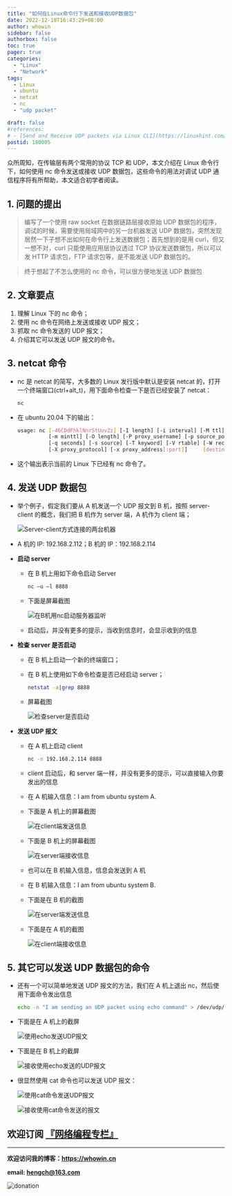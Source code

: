 ```yaml
---
title: "如何在Linux命令行下发送和接收UDP数据包"
date: 2022-12-10T16:43:29+08:00
author: whowin
sidebar: false
authorbox: false
toc: true
pager: true
categories:
  - "Linux"
  - "Network"
tags:
  - Linux
  - ubuntu
  - netcat
  - nc
  - "udp packet"

draft: false
#references: 
# - [Send and Receive UDP packets via Linux CLI](https://linuxhint.com/send_receive_udp_packets_linux_cli/)
postid: 180005
---
```


众所周知，在传输层有两个常用的协议 TCP 和 UDP，本文介绍在 Linux 命令行下，如何使用 nc 命令发送或接收 UDP 数据包，这些命令的用法对调试 UDP 通信程序将有所帮助，本文适合初学者阅读。
<!--more-->

## 1. 问题的提出
> 编写了一个使用 raw socket 在数据链路层接收原始 UDP 数据包的程序，调试的时候，需要使用局域网中的另一台机器发送 UDP 数据包，突然发现居然一下子想不出如何在命令行上发送数据包；首先想到的是用 curl，但又一想不对，curl 只能使用应用层协议透过 TCP 协议发送数据包，所以可以发 HTTP 请求包，FTP 请求包等，是不能发送 UDP 数据包的。

> 终于想起了不怎么使用的 nc 命令，可以很方便地发送 UDP 数据包

## 2. 文章要点
1. 理解 Linux 下的 nc 命令；
2. 使用 nc 命令在网络上发送或接收 UDP 报文；
3. 抓取 nc 命令发送的 UDP 报文；
4. 介绍其它可以发送 UDP 报文的命令。

## 3. netcat 命令
* nc 是 netcat 的简写，大多数的 Linux 发行版中默认是安装 netcat 的，打开一个终端窗口(ctrl+alt_t)，用下面命令检查一下是否已经安装了 netcat：
  ```bash
  nc
  ```
* 在 ubuntu 20.04 下的输出：
  ```bash
  usage: nc [-46CDdFhklNnrStUuvZz] [-I length] [-i interval] [-M ttl]
            [-m minttl] [-O length] [-P proxy_username] [-p source_port]
            [-q seconds] [-s source] [-T keyword] [-V rtable] [-W recvlimit] [-w timeout]
            [-X proxy_protocol] [-x proxy_address[:port]] 	  [destination] [port]
  ```
* 这个输出表示当前的 Linux 下已经有 nc 命令了。

## 4. 发送 UDP 数据包
* 举个例子，假定我们要从 A 机发送一个 UDP 报文到 B 机，按照 server-client 的概念，我们把 B 机作为 server 端，A 机作为 client 端；

  ![Server-client方式连接的两台机器][img01]

* A 机的 IP: 192.168.2.112；B 机的 IP：192.168.2.114
* **启动 server**
  - 在 B 机上用如下命令启动 Server
    ```bash
    nc –u –l 8888
    ```
  - 下面是屏幕截图

    ![在B机用nc启动服务器监听][img02]

  - 启动后，并没有更多的提示，当收到信息时，会显示收到的信息

* **检查 server 是否启动**
  - 在 B 机上启动一个新的终端窗口；
  - 在 B 机上使用如下命令检查是否已经启动 server；
    ```bash
    netstat -a|grep 8888
    ```
  - 屏幕截图

    ![检查server是否启动][img03]

* **发送 UDP 报文**
  - 在 A 机上启动 client
    ```bash
    nc -n 192.168.2.114 8888
    ```
  - client 启动后，和 server 端一样，并没有更多的提示，可以直接输入你要发出的信息
  - 在 A 机输入信息：I am from ubuntu system A.
  - 下面是 A 机上的屏幕截图

    ![在client端发送信息][img04]

  - 下面是 B 机上的屏幕截图

    ![在server端接收信息][img05]

  - 也可以在 B 机输入信息，信息会发送到 A 机
  - 在 B 机输入信息：I am from ubuntu system B.
  - 下面是在 B 机的截图

    ![在server端发送信息][img06]

  - 下面是在 A 机的截图

    ![在client端接收信息][img07]

## 5. 其它可以发送 UDP 数据包的命令
* 还有一个可以简单地发送 UDP 报文的方法，我们在 A 机上退出 nc，然后使用下面命令发出信息
  ```bash
  echo -n "I am sending an UDP packet using echo command" > /dev/udp/192.168.2.114/8888
  ```
* 下面是在 A 机上的截屏

  ![使用echo发送UDP报文][img08]

* 下面是在 B 机上的截屏

  ![接收使用echo发送的UDP报文][img09]

* 很显然使用 cat 命令也可以发送 UDP 报文：
  
  ![使用cat命令发送UDP报文][img10]

  ![接收使用cat命令发送的报文][img11]


## **欢迎订阅 [『网络编程专栏』](https://blog.csdn.net/whowin/category_12180345.html)**


-------------
**欢迎访问我的博客：https://whowin.cn**

**email: hengch@163.com**

![donation][img_sponsor_qrcode]

[img_sponsor_qrcode]:/images/qrcode/sponsor-qrcode.png


[img01]:/images/180005/server_client_connection.png
[img02]:/images/180005/start_server_with_nc.png
[img03]:/images/180005/screenshot_for_started_server.png
[img04]:/images/180005/send_udp_packet_client.png
[img05]:/images/180005/receive_udp_packet_server.png
[img06]:/images/180005/send_udp_packet_server.png
[img07]:/images/180005/receive_udp_packet_client.png
[img08]:/images/180005/send_udp_packet_client_echo.png
[img09]:/images/180005/receive_udp_packet_server_echo.png
[img10]:/images/180005/send_udp_packet_client_cat.png
[img11]:/images/180005/receive_udp_packet_server_cat.png

<!-- CSDN
[img01]:https://img-blog.csdnimg.cn/img_convert/369c015ee73c25e930c97f28feff97fe.png
[img02]:https://img-blog.csdnimg.cn/img_convert/a94450d7a118e06942e11cd3bee15b88.png
[img03]:https://img-blog.csdnimg.cn/img_convert/19d5de03be57aee2b04a33562ffda33b.png
[img04]:https://img-blog.csdnimg.cn/img_convert/bb6b617d6d89c52f07d9c1ae07bc9cee.png
[img05]:https://img-blog.csdnimg.cn/img_convert/204ea2b853a84b082a52841efe84e594.png
[img06]:https://img-blog.csdnimg.cn/img_convert/45abf0daf3d6af7486a55e81291f1dda.png
[img07]:https://img-blog.csdnimg.cn/img_convert/3ba1c8ddf249d7b76f15f25cefb78c13.png
[img08]:https://img-blog.csdnimg.cn/img_convert/f23656ae2dd4b30a1fa23d8e168eea6f.png
[img09]:https://img-blog.csdnimg.cn/img_convert/488b296f5e4b3a3f4ba699a2a374eb25.png
[img10]:https://img-blog.csdnimg.cn/img_convert/c6d7a298a76f29e727e89cefe7efdb12.png
[img11]:https://img-blog.csdnimg.cn/img_convert/70af03a0ea920551e5e5d626a85c262f.png
-->
